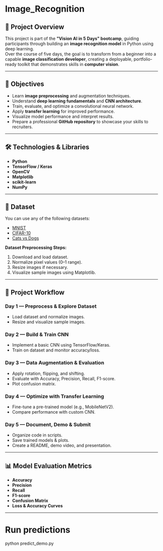 # Image_Recognition

## 📌 Project Overview
This project is part of the **"Vision AI in 5 Days" bootcamp**, guiding participants through building an **image recognition model** in Python using deep learning.  
Over the course of five days, the goal is to transform from a beginner into a capable **image classification developer**, creating a deployable, portfolio-ready toolkit that demonstrates skills in **computer vision**.

---

## 🎯 Objectives
- Learn **image preprocessing** and augmentation techniques.
- Understand **deep learning fundamentals** and **CNN architecture**.
- Train, evaluate, and optimize a convolutional neural network.
- Apply **transfer learning** for improved performance.
- Visualize model performance and interpret results.
- Prepare a professional **GitHub repository** to showcase your skills to recruiters.

---

## 🛠 Technologies & Libraries
- **Python**
- **TensorFlow / Keras**
- **OpenCV**
- **Matplotlib**
- **scikit-learn**
- **NumPy**

---

## 📂 Dataset
You can use any of the following datasets:
- [MNIST](http://yann.lecun.com/exdb/mnist/)
- [CIFAR-10](https://www.cs.toronto.edu/~kriz/cifar.html)
- [Cats vs Dogs](https://www.kaggle.com/datasets)

**Dataset Preprocessing Steps:**
1. Download and load dataset.
2. Normalize pixel values (0–1 range).
3. Resize images if necessary.
4. Visualize sample images using Matplotlib.

---

## 🚀 Project Workflow
### **Day 1 — Preprocess & Explore Dataset**
- Load dataset and normalize images.
- Resize and visualize sample images.

### **Day 2 — Build & Train CNN**
- Implement a basic CNN using TensorFlow/Keras.
- Train on dataset and monitor accuracy/loss.

### **Day 3 — Data Augmentation & Evaluation**
- Apply rotation, flipping, and shifting.
- Evaluate with Accuracy, Precision, Recall, F1-score.
- Plot confusion matrix.

### **Day 4 — Optimize with Transfer Learning**
- Fine-tune a pre-trained model (e.g., MobileNetV2).
- Compare performance with custom CNN.

### **Day 5 — Document, Demo & Submit**
- Organize code in scripts.
- Save trained models & plots.
- Create a README, demo video, and presentation.

---

## 📊 Model Evaluation Metrics
- **Accuracy**
- **Precision**
- **Recall**
- **F1-score**
- **Confusion Matrix**
- **Loss & Accuracy Curves**

---

# Run predictions
python predict_demo.py
